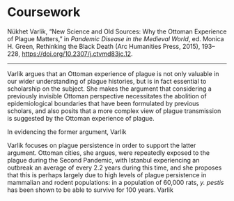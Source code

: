 # Coursework


Nükhet Varlik, “New Science and Old Sources: Why the Ottoman Experience of Plague Matters,” in <i>Pandemic Disease in the Medieval World</i>, ed. Monica H. Green, Rethinking the Black Death (Arc Humanities Press, 2015), 193–228, <a href="https://doi.org/10.2307/j.ctvmd83jc.12">https://doi.org/10.2307/j.ctvmd83jc.12</a>.

---

Varlik argues that an Ottoman experience of plague is not only valuable in our wider understanding of plague histories, but is in fact essential to scholarship on the subject. She makes the argument that considering a previously invisible Ottoman perspective necessitates the abolition of epidemiological boundaries that have been formulated by previous scholars, and also posits that a more complex view of plague transmission is suggested by the Ottoman experience of plague.

In evidencing the former argument, Varlik 

Varlik focuses on plague persistence in order to support the latter argument. Ottoman cities, she argues, were repeatedly exposed to the plague during the Second Pandemic, with Istanbul experiencing an outbreak an average of every 2.2 years during this time, and she proposes that this is perhaps largely due to high levels of plague persistence in mammalian and rodent populations: in a population of 60,000 rats, *y. pestis* has been shown to be able to survive for 100 years. Varlik 
